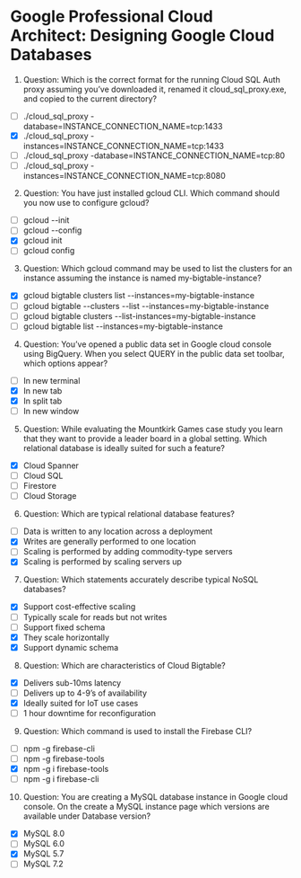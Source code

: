 # Google Professional Cloud Architect: Designing Google Cloud Databases

1. Question: Which is the correct format for the running Cloud SQL Auth proxy assuming you’ve downloaded it, renamed it cloud_sql_proxy.exe, and copied to the current directory?
- [ ] ./cloud_sql_proxy -database=INSTANCE_CONNECTION_NAME=tcp:1433
- [x] ./cloud_sql_proxy -instances=INSTANCE_CONNECTION_NAME=tcp:1433
- [ ] ./cloud_sql_proxy -database=INSTANCE_CONNECTION_NAME=tcp:80
- [ ] ./cloud_sql_proxy -instances=INSTANCE_CONNECTION_NAME=tcp:8080

2. Question: You have just installed gcloud CLI. Which command should you now use to configure gcloud?
- [ ] gcloud --init
- [ ] gcloud --config
- [x] gcloud init
- [ ] gcloud config

3. Question: Which gcloud command may be used to list the clusters for an instance assuming the instance is named my-bigtable-instance?
- [x] gcloud bigtable clusters list --instances=my-bigtable-instance
- [ ] gcloud bigtable --clusters --list --instances=my-bigtable-instance
- [ ] gcloud bigtable clusters --list-instances=my-bigtable-instance
- [ ] gcloud bigtable list --instances=my-bigtable-instance

4. Question: You’ve opened a public data set in Google cloud console using BigQuery. When you select QUERY in the public data set toolbar, which options appear?
- [ ] In new terminal
- [x] In new tab
- [x] In split tab
- [ ] In new window

5. Question: While evaluating the Mountkirk Games case study you learn that they want to provide a leader board in a global setting. Which relational database is ideally suited for such a feature?
- [x] Cloud Spanner
- [ ] Cloud SQL
- [ ] Firestore
- [ ] Cloud Storage

6. Question: Which are typical relational database features?
- [ ] Data is written to any location across a deployment
- [x] Writes are generally performed to one location
- [ ] Scaling is performed by adding commodity-type servers
- [x] Scaling is performed by scaling servers up

7. Question: Which statements accurately describe typical NoSQL databases?
- [x] Support cost-effective scaling
- [ ] Typically scale for reads but not writes
- [ ] Support fixed schema
- [x] They scale horizontally
- [x] Support dynamic schema

8. Question: Which are characteristics of Cloud Bigtable?
- [x] Delivers sub-10ms latency
- [ ] Delivers up to 4-9’s of availability
- [x] Ideally suited for IoT use cases
- [ ] 1 hour downtime for reconfiguration

9. Question: Which command is used to install the Firebase CLI?
- [ ] npm -g firebase-cli
- [ ] npm -g firebase-tools
- [x] npm -g i firebase-tools
- [ ] npm -g i firebase-cli

10. Question: You are creating a MySQL database instance in Google cloud console. On the create a MySQL instance page which versions are available under Database version?
- [x] MySQL 8.0
- [ ] MySQL 6.0
- [x] MySQL 5.7
- [ ] MySQL 7.2
